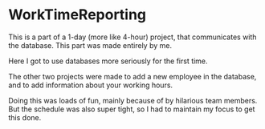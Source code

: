 # WorkTimeReporting
This is a part of a 1-day (more like 4-hour) project, that communicates with the database. This part was made entirely by me.

Here I got to use databases more seriously for the first time.

The other two projects were made to add a new employee in the database, and to add information about your working hours.

Doing this was loads of fun, mainly because of by hilarious team members. But the schedule was also super tight,
so I had to maintain my focus to get this done.

